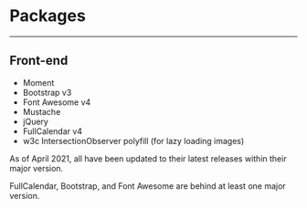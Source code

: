# Packages

----

## Front-end

* Moment
* Bootstrap v3
* Font Awesome v4
* Mustache
* jQuery
* FullCalendar v4
* w3c IntersectionObserver polyfill (for lazy loading images)

As of April 2021, all have been updated to their latest releases within their major version.

FullCalendar, Bootstrap, and Font Awesome are behind at least one major version.
